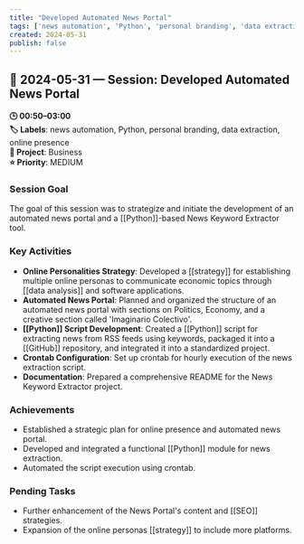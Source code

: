 ```yaml
---
title: "Developed Automated News Portal"
tags: ['news automation', 'Python', 'personal branding', 'data extraction', 'online presence']
created: 2024-05-31
publish: false
---
```


## 📅 2024-05-31 — Session: Developed Automated News Portal

**🕒 00:50–03:00**  
**🏷️ Labels**: news automation, Python, personal branding, data extraction, online presence  
**📂 Project**: Business  
**⭐ Priority**: MEDIUM  


### Session Goal
The goal of this session was to strategize and initiate the development of an automated news portal and a [[Python]]-based News Keyword Extractor tool.

### Key Activities
- **Online Personalities Strategy**: Developed a [[strategy]] for establishing multiple online personas to communicate economic topics through [[data analysis]] and software applications.
- **Automated News Portal**: Planned and organized the structure of an automated news portal with sections on Politics, Economy, and a creative section called 'Imaginario Colectivo'.
- **[[Python]] Script Development**: Created a [[Python]] script for extracting news from RSS feeds using keywords, packaged it into a [[GitHub]] repository, and integrated it into a standardized project.
- **Crontab Configuration**: Set up crontab for hourly execution of the news extraction script.
- **Documentation**: Prepared a comprehensive README for the News Keyword Extractor project.

### Achievements
- Established a strategic plan for online presence and automated news portal.
- Developed and integrated a functional [[Python]] module for news extraction.
- Automated the script execution using crontab.

### Pending Tasks
- Further enhancement of the News Portal's content and [[SEO]] strategies.
- Expansion of the online personas [[strategy]] to include more platforms.
